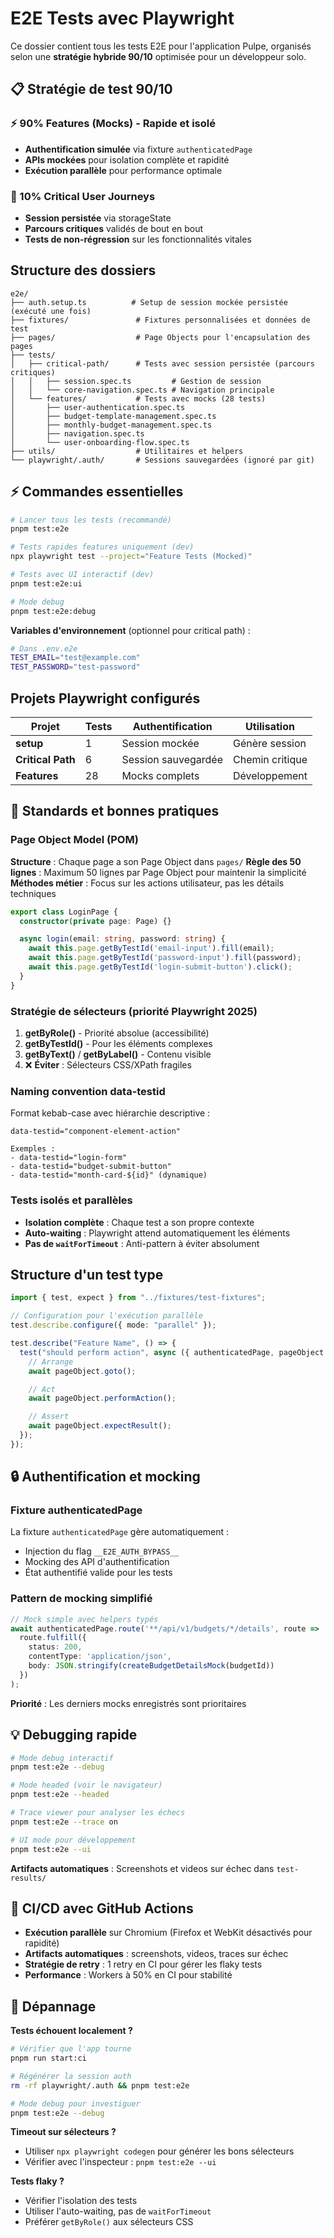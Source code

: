 # E2E Tests avec Playwright

Ce dossier contient tous les tests E2E pour l'application Pulpe, organisés selon une **stratégie hybride 90/10** optimisée pour un développeur solo.

## 📋 Stratégie de test 90/10

### ⚡ 90% Features (Mocks) - Rapide et isolé

- **Authentification simulée** via fixture `authenticatedPage`
- **APIs mockées** pour isolation complète et rapidité
- **Exécution parallèle** pour performance optimale

### 🔐 10% Critical User Journeys

- **Session persistée** via storageState
- **Parcours critiques** validés de bout en bout
- **Tests de non-régression** sur les fonctionnalités vitales

## Structure des dossiers

```
e2e/
├── auth.setup.ts          # Setup de session mockée persistée (exécuté une fois)
├── fixtures/               # Fixtures personnalisées et données de test
├── pages/                  # Page Objects pour l'encapsulation des pages
├── tests/
│   ├── critical-path/      # Tests avec session persistée (parcours critiques)
│   │   ├── session.spec.ts         # Gestion de session
│   │   └── core-navigation.spec.ts # Navigation principale
│   └── features/           # Tests avec mocks (28 tests)
│       ├── user-authentication.spec.ts
│       ├── budget-template-management.spec.ts
│       ├── monthly-budget-management.spec.ts
│       ├── navigation.spec.ts
│       └── user-onboarding-flow.spec.ts
├── utils/                  # Utilitaires et helpers
└── playwright/.auth/       # Sessions sauvegardées (ignoré par git)
```

## ⚡ Commandes essentielles

```bash
# Lancer tous les tests (recommandé)
pnpm test:e2e

# Tests rapides features uniquement (dev)
npx playwright test --project="Feature Tests (Mocked)"

# Tests avec UI interactif (dev)
pnpm test:e2e:ui

# Mode debug
pnpm test:e2e:debug
```

**Variables d'environnement** (optionnel pour critical path) :
```bash
# Dans .env.e2e
TEST_EMAIL="test@example.com"
TEST_PASSWORD="test-password"
```

## Projets Playwright configurés

| Projet            | Tests | Authentification      | Utilisation     |
| ----------------- | ----- | --------------------- | --------------- |
| **setup**         | 1     | Session mockée       | Génère session  |
| **Critical Path** | 6     | Session sauvegardée  | Chemin critique |
| **Features**      | 28    | Mocks complets       | Développement   |

## 🎯 Standards et bonnes pratiques

### Page Object Model (POM)

**Structure** : Chaque page a son Page Object dans `pages/`
**Règle des 50 lignes** : Maximum 50 lignes par Page Object pour maintenir la simplicité
**Méthodes métier** : Focus sur les actions utilisateur, pas les détails techniques

```typescript
export class LoginPage {
  constructor(private page: Page) {}

  async login(email: string, password: string) {
    await this.page.getByTestId('email-input').fill(email);
    await this.page.getByTestId('password-input').fill(password);
    await this.page.getByTestId('login-submit-button').click();
  }
}
```

### Stratégie de sélecteurs (priorité Playwright 2025)

1. **getByRole()** - Priorité absolue (accessibilité)
2. **getByTestId()** - Pour les éléments complexes
3. **getByText()** / **getByLabel()** - Contenu visible
4. ❌ **Éviter** : Sélecteurs CSS/XPath fragiles

### Naming convention data-testid

Format kebab-case avec hiérarchie descriptive :
```
data-testid="component-element-action"

Exemples :
- data-testid="login-form"
- data-testid="budget-submit-button"
- data-testid="month-card-${id}" (dynamique)
```

### Tests isolés et parallèles

- **Isolation complète** : Chaque test a son propre contexte
- **Auto-waiting** : Playwright attend automatiquement les éléments
- **Pas de `waitForTimeout`** : Anti-pattern à éviter absolument

## Structure d'un test type

```typescript
import { test, expect } from "../fixtures/test-fixtures";

// Configuration pour l'exécution parallèle
test.describe.configure({ mode: "parallel" });

test.describe("Feature Name", () => {
  test("should perform action", async ({ authenticatedPage, pageObject }) => {
    // Arrange
    await pageObject.goto();

    // Act
    await pageObject.performAction();

    // Assert
    await pageObject.expectResult();
  });
});
```

## 🔒 Authentification et mocking

### Fixture authenticatedPage

La fixture `authenticatedPage` gère automatiquement :
- Injection du flag `__E2E_AUTH_BYPASS__`
- Mocking des API d'authentification
- État authentifié valide pour les tests

### Pattern de mocking simplifié

```typescript
// Mock simple avec helpers typés
await authenticatedPage.route('**/api/v1/budgets/*/details', route =>
  route.fulfill({
    status: 200,
    contentType: 'application/json',
    body: JSON.stringify(createBudgetDetailsMock(budgetId))
  })
);
```

**Priorité** : Les derniers mocks enregistrés sont prioritaires

## 💡 Debugging rapide

```bash
# Mode debug interactif
pnpm test:e2e --debug

# Mode headed (voir le navigateur)
pnpm test:e2e --headed

# Trace viewer pour analyser les échecs
pnpm test:e2e --trace on

# UI mode pour développement
pnpm test:e2e --ui
```

**Artifacts automatiques** : Screenshots et videos sur échec dans `test-results/`

## 🚀 CI/CD avec GitHub Actions

- **Exécution parallèle** sur Chromium (Firefox et WebKit désactivés pour rapidité)
- **Artifacts automatiques** : screenshots, videos, traces sur échec
- **Stratégie de retry** : 1 retry en CI pour gérer les flaky tests
- **Performance** : Workers à 50% en CI pour stabilité

## 🔧 Dépannage

**Tests échouent localement ?**
```bash
# Vérifier que l'app tourne
pnpm run start:ci

# Régénérer la session auth
rm -rf playwright/.auth && pnpm test:e2e

# Mode debug pour investiguer
pnpm test:e2e --debug
```

**Timeout sur sélecteurs ?**
- Utiliser `npx playwright codegen` pour générer les bons sélecteurs
- Vérifier avec l'inspecteur : `pnpm test:e2e --ui`

**Tests flaky ?**
- Vérifier l'isolation des tests
- Utiliser l'auto-waiting, pas de `waitForTimeout`
- Préférer `getByRole()` aux sélecteurs CSS
